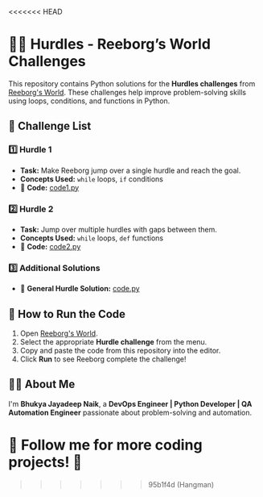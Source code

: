 <<<<<<< HEAD
# 🏃‍♂️ Hurdles - Reeborg’s World Challenges  

This repository contains Python solutions for the **Hurdles challenges** from [Reeborg's World](https://reeborg.ca/reeborg.html?lang=en&mode=python&menu=worlds%2Fmenus%2Freeborg_intro_en.json). These challenges help improve problem-solving skills using loops, conditions, and functions in Python.  

## 📂 Challenge List  

### 1️⃣ Hurdle 1  
- **Task:** Make Reeborg jump over a single hurdle and reach the goal.  
- **Concepts Used:** `while` loops, `if` conditions  
- 🔗 **Code:** [code1.py](code1.py)  

### 2️⃣ Hurdle 2  
- **Task:** Jump over multiple hurdles with gaps between them.  
- **Concepts Used:** `while` loops, `def` functions  
- 🔗 **Code:** [code2.py](code2.py)  

### 3️⃣ Additional Solutions  
- 🔗 **General Hurdle Solution:** [code.py](code.py)  

## 🚀 How to Run the Code  
1. Open [Reeborg's World](https://reeborg.ca/reeborg.html?lang=en&mode=python&menu=worlds%2Fmenus%2Freeborg_intro_en.json).  
2. Select the appropriate **Hurdle challenge** from the menu.  
3. Copy and paste the code from this repository into the editor.  
4. Click **Run** to see Reeborg complete the challenge!  

## 👨‍💻 About Me  
I'm **Bhukya Jayadeep Naik**, a **DevOps Engineer | Python Developer | QA Automation Engineer** passionate about problem-solving and automation.  

📌 **Follow me for more coding projects!** 🚀  
=======
>>>>>>> 95b1f4d (Hangman)
